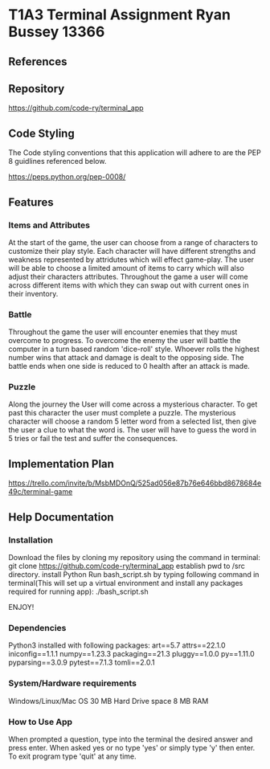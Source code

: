 # T1A3 Terminal Assignment Ryan Bussey 13366

## References

## Repository

https://github.com/code-ry/terminal_app

## Code Styling

The Code styling conventions that this application will adhere to are the PEP 8 guidlines referenced below.

https://peps.python.org/pep-0008/

## Features

### Items and Attributes

At the start of the game, the user can choose from a range of characters to customize their play style. Each character will have different strengths and weakness represented by attridutes which will effect game-play. The user will be able to choose a limited amount of items to carry which will also adjust their characters attributes. Throughout the game a user will come across different items with which they can swap out with current ones in their inventory.

### Battle

Throughout the game the user will encounter enemies that they must overcome to progress. To overcome the enemy the user will battle the computer in a turn based random 'dice-roll' style. Whoever rolls the highest number wins that attack and damage is dealt to the opposing side. The battle ends when one side is reduced to 0 health after an attack is made.

### Puzzle

Along the journey the User will come across a mysterious character. To get past this character the user must complete a puzzle. The mysterious character will choose a random 5 letter word from a selected list, then give the user a clue to what the word is. The user will have to guess the word in 5 tries or fail the test and suffer the consequences.

## Implementation Plan

https://trello.com/invite/b/MsbMDOnQ/525ad056e87b76e646bbd8678684e49c/terminal-game

## Help Documentation

### Installation

Download the files by cloning my repository using the command in terminal:
git clone https://github.com/code-ry/terminal_app
establish pwd to /src directory.
install Python
Run bash_script.sh by typing following command in terminal(This will set up a virtual environment and install any packages required for running app):
./bash_script.sh

ENJOY!

### Dependencies

Python3 installed with following packages:
art==5.7
attrs==22.1.0
iniconfig==1.1.1
numpy==1.23.3
packaging==21.3
pluggy==1.0.0
py==1.11.0
pyparsing==3.0.9
pytest==7.1.3
tomli==2.0.1

### System/Hardware requirements

Windows/Linux/Mac OS
30 MB Hard Drive space
8 MB RAM

### How to Use App

When prompted a question, type into the terminal the desired answer and press enter.
When asked yes or no type 'yes' or simply type 'y' then enter.
To exit program type 'quit' at any time.